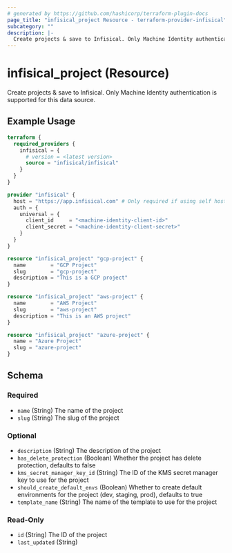 ```yaml
---
# generated by https://github.com/hashicorp/terraform-plugin-docs
page_title: "infisical_project Resource - terraform-provider-infisical"
subcategory: ""
description: |-
  Create projects & save to Infisical. Only Machine Identity authentication is supported for this data source.
---
```


# infisical_project (Resource)

Create projects & save to Infisical. Only Machine Identity authentication is supported for this data source.

## Example Usage

```terraform
terraform {
  required_providers {
    infisical = {
      # version = <latest version>
      source = "infisical/infisical"
    }
  }
}

provider "infisical" {
  host = "https://app.infisical.com" # Only required if using self hosted instance of Infisical, default is https://app.infisical.com
  auth = {
    universal = {
      client_id     = "<machine-identity-client-id>"
      client_secret = "<machine-identity-client-secret>"
    }
  }
}

resource "infisical_project" "gcp-project" {
  name        = "GCP Project"
  slug        = "gcp-project"
  description = "This is a GCP project"
}

resource "infisical_project" "aws-project" {
  name        = "AWS Project"
  slug        = "aws-project"
  description = "This is an AWS project"
}

resource "infisical_project" "azure-project" {
  name = "Azure Project"
  slug = "azure-project"
}
```

<!-- schema generated by tfplugindocs -->
## Schema

### Required

- `name` (String) The name of the project
- `slug` (String) The slug of the project

### Optional

- `description` (String) The description of the project
- `has_delete_protection` (Boolean) Whether the project has delete protection, defaults to false
- `kms_secret_manager_key_id` (String) The ID of the KMS secret manager key to use for the project
- `should_create_default_envs` (Boolean) Whether to create default environments for the project (dev, staging, prod), defaults to true
- `template_name` (String) The name of the template to use for the project

### Read-Only

- `id` (String) The ID of the project
- `last_updated` (String)
